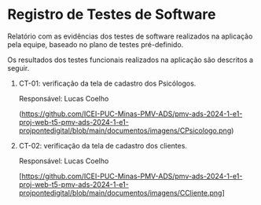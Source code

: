 # Registro de Testes de Software

Relatório com as evidências dos testes de software realizados na aplicação pela equipe, baseado no plano de testes pré-definido.

Os resultados dos testes funcionais realizados na aplicação são descritos a seguir.

<ol>
  
  <li> CT-01: verificação da tela de cadastro dos Psicólogos.

  Responsável: Lucas Coelho

(https://github.com/ICEI-PUC-Minas-PMV-ADS/pmv-ads-2024-1-e1-proj-web-t5-pmv-ads-2024-1-e1-projpontedigital/blob/main/documentos/imagens/CPsicologo.png)

  </li>

  <li> CT-02: verificação da tela de cadastro dos clientes.

  Responsável: Lucas Coelho

  [https://github.com/ICEI-PUC-Minas-PMV-ADS/pmv-ads-2024-1-e1-proj-web-t5-pmv-ads-2024-1-e1-projpontedigital/blob/main/documentos/imagens/CCliente.png]
    
  </li>
  
</ol>
